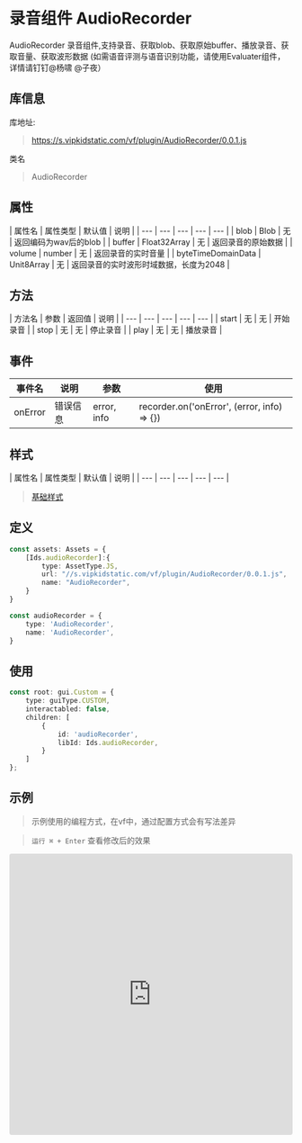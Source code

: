 # 录音组件  AudioRecorder


AudioRecorder  录音组件,支持录音、获取blob、获取原始buffer、播放录音、获取音量、获取波形数据
(如需语音评测与语音识别功能，请使用Evaluater组件，详情请钉钉@杨啸 @子夜）

## 库信息
库地址:
> https://s.vipkidstatic.com/vf/plugin/AudioRecorder/0.0.1.js

类名
> AudioRecorder 

## 属性

| 属性名 | 属性类型 | 默认值 | 说明 |
| --- | --- | --- | --- | --- |
| blob | Blob | 无 | 返回编码为wav后的blob |
| buffer | Float32Array | 无 | 返回录音的原始数据 |
| volume | number | 无 | 返回录音的实时音量 |
| byteTimeDomainData | Unit8Array | 无 | 返回录音的实时波形时域数据，长度为2048 |

## 方法

| 方法名 | 参数 | 返回值 | 说明 |
| --- | --- | --- | --- | --- |
| start | 无 | 无 | 开始录音 |
| stop | 无 | 无 | 停止录音 |
| play | 无 | 无 | 播放录音 |


## 事件

| 事件名  | 说明 | 参数 | 使用 |
| --- | --- | --- | ---- |
| onError | 错误信息 | error, info | recorder.on('onError', (error, info) => {})|

## 样式

| 属性名 | 属性类型 | 默认值 | 说明 |
| --- | --- | --- | --- | --- |



> [基础样式](/handbook/style.html#样式)

## 定义
``` typescript
const assets: Assets = {
    [Ids.audioRecorder]:{
        type: AssetType.JS,
        url: "//s.vipkidstatic.com/vf/plugin/AudioRecorder/0.0.1.js",
        name: "AudioRecorder",
    }
}

const audioRecorder = {
    type: 'AudioRecorder',
    name: 'AudioRecorder',
}
```

## 使用
```typescript
const root: gui.Custom = {
    type: guiType.CUSTOM,
    interactabled: false,
    children: [
        {
            id: 'audioRecorder',
            libId: Ids.audioRecorder,
        }
    ]
};
```
## 示例

> 示例使用的编程方式，在vf中，通过配置方式会有写法差异

> `运行 ⌘ + Enter` 查看修改后的效果

<!-- > [弹出](https://codesandbox.io/embed/textchoice-ezggp?fontsize=14&hidenavigation=1&theme=dark) -->
>
<iframe src="https://codesandbox.io/embed/audiorecorderexample-0ws0i?fontsize=14&hidenavigation=1&theme=dark"
     style="width:100%; height:500px; border:0; border-radius: 4px; overflow:hidden;"
     title="AudioRecorderExample"
     allow="accelerometer; ambient-light-sensor; camera; encrypted-media; geolocation; gyroscope; hid; microphone; midi; payment; usb; vr; xr-spatial-tracking"
     sandbox="allow-forms allow-modals allow-popups allow-presentation allow-same-origin allow-scripts"
   ></iframe>

